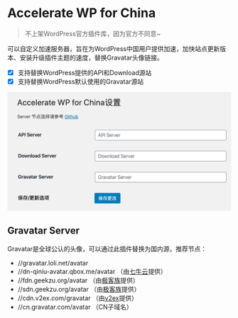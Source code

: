 # Accelerate WP for China

> 不上架WordPress官方插件库，因为官方不同意~

可以自定义加速服务器，旨在为WordPress中国用户提供加速，加快站点更新版本、安装升级插件主题的速度，替换Gravatar头像链接。

* [x] 支持替换WordPress提供的API和Download源站
* [x] 支持替换WordPress默认使用的Gravatar源站

![](screenshot-1.png)

## Gravatar Server

Gravatar是全球公认的头像，可以通过此插件替换为国内源，推荐节点：

* //gravatar.loli.net/avatar
* //dn-qiniu-avatar.qbox.me/avatar （由[七牛云](https://qiniu.com)提供）
* //fdn.geekzu.org/avatar （由[极客族](https://cdn.geekzu.org/cached.html)提供）
* //sdn.geekzu.org/avatar （由[极客族](https://cdn.geekzu.org/cached.html)提供）
* //cdn.v2ex.com/gravatar （由[v2ex](https://v2ex.com)提供）
* //cn.gravatar.com/avatar （CN子域名）
